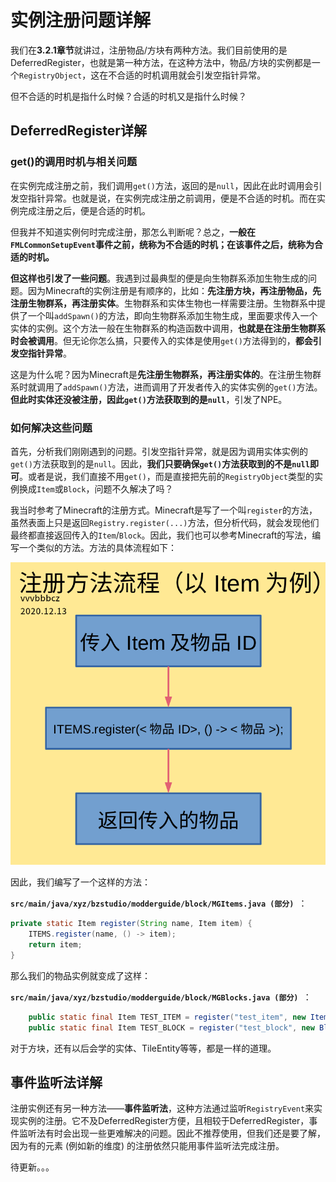 # 实例注册问题详解

我们在**3.2.1章节**就讲过，注册物品/方块有两种方法。我们目前使用的是DeferredRegister，也就是第一种方法，在这种方法中，物品/方块的实例都是一个`RegistryObject`，这在不合适的时机调用就会引发空指针异常。

但不合适的时机是指什么时候？合适的时机又是指什么时候？

## DeferredRegister详解

### get()的调用时机与相关问题

在实例完成注册之前，我们调用`get()`方法，返回的是`null`，因此在此时调用会引发空指针异常。也就是说，在实例完成注册之前调用，便是不合适的时机。而在实例完成注册之后，便是合适的时机。

但我并不知道实例何时完成注册，那怎么判断呢？总之，**一般在`FMLCommonSetupEvent`事件之前，统称为不合适的时机；在该事件之后，统称为合适的时机。**

**但这样也引发了一些问题**。我遇到过最典型的便是向生物群系添加生物生成的问题。因为Minecraft的实例注册是有顺序的，比如：**先注册方块，再注册物品，先注册生物群系，再注册实体**。生物群系和实体生物也一样需要注册。生物群系中提供了一个叫`addSpawn()`的方法，即向生物群系添加生物生成，里面要求传入一个实体的实例。这个方法一般在生物群系的构造函数中调用，**也就是在注册生物群系时会被调用**。但无论你怎么搞，只要传入的实体是使用`get()`方法得到的，**都会引发空指针异常**。

这是为什么呢？因为Minecraft是**先注册生物群系，再注册实体的**。在注册生物群系时就调用了`addSpawn()`方法，进而调用了开发者传入的实体实例的`get()`方法。**但此时实体还没被注册，因此`get()`方法获取到的是`null`**，引发了NPE。

### 如何解决这些问题

首先，分析我们刚刚遇到的问题。引发空指针异常，就是因为调用实体实例的`get()`方法获取到的是`null`。因此，**我们只要确保`get()`方法获取到的不是`null`即可**。或者是说，我们直接不用`get()`，而是直接把先前的`RegistryObject`类型的实例换成`Item`或`Block`，问题不久解决了吗？

我当时参考了Minecraft的注册方式。Minecraft是写了一个叫`register`的方法，虽然表面上只是返回`Registry.register(...)`方法，但分析代码，就会发现他们最终都直接返回传入的`Item`/`Block`。因此，我们也可以参考Minecraft的写法，编写一个类似的方法。方法的具体流程如下：

![注册流程](../resources/3/3.4-1.png)

因此，我们编写了一个这样的方法：

**`src/main/java/xyz/bzstudio/modderguide/block/MGItems.java (部分) `**：

```java
private static Item register(String name, Item item) {
	ITEMS.register(name, () -> item);
	return item;
}
```

那么我们的物品实例就变成了这样：

**`src/main/java/xyz/bzstudio/modderguide/block/MGBlocks.java (部分) `**：

```java
	public static final Item TEST_ITEM = register("test_item", new Item(new Item.Properties().group(MGItemGroup.MODDERGUIDE)));
	public static final Item TEST_BLOCK = register("test_block", new BlockItem(MGBlocks.TEST_BLOCK, new Item.Properties().group(MGItemGroup.MODDERGUIDE)));
```

对于方块，还有以后会学的实体、TileEntity等等，都是一样的道理。

## 事件监听法详解

注册实例还有另一种方法——**事件监听法**，这种方法通过监听`RegistryEvent`来实现实例的注册。它不及DeferredRegister方便，且相较于DeferredRegister，事件监听法有时会出现一些更难解决的问题。因此不推荐使用，但我们还是要了解，因为有的元素 (例如新的维度) 的注册依然只能用事件监听法完成注册。

待更新。。。